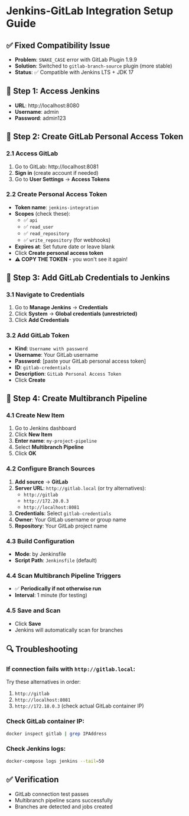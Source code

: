 # Jenkins-GitLab Integration Setup Guide

## ✅ **Fixed Compatibility Issue**
- **Problem**: `SNAKE_CASE` error with GitLab Plugin 1.9.9
- **Solution**: Switched to `gitlab-branch-source` plugin (more stable)
- **Status**: ✅ Compatible with Jenkins LTS + JDK 17

## 🔧 Step 1: Access Jenkins
- **URL**: http://localhost:8080
- **Username**: admin
- **Password**: admin123

## 🔗 Step 2: Create GitLab Personal Access Token

### 2.1 Access GitLab
1. Go to GitLab: http://localhost:8081
2. **Sign in** (create account if needed)
3. Go to **User Settings** → **Access Tokens**

### 2.2 Create Personal Access Token
- **Token name**: `jenkins-integration`
- **Scopes** (check these):
   - ✅ `api`
   - ✅ `read_user` 
   - ✅ `read_repository`
   - ✅ `write_repository` (for webhooks)
- **Expires at**: Set future date or leave blank
- Click **Create personal access token**
- **⚠️ COPY THE TOKEN** - you won't see it again!

## 🔑 Step 3: Add GitLab Credentials to Jenkins

### 3.1 Navigate to Credentials
1. Go to **Manage Jenkins** → **Credentials**
2. Click **System** → **Global credentials (unrestricted)**
3. Click **Add Credentials**

### 3.2 Add GitLab Token
- **Kind**: `Username with password`
- **Username**: Your GitLab username
- **Password**: [paste your GitLab personal access token]
- **ID**: `gitlab-credentials`
- **Description**: `GitLab Personal Access Token`
- Click **Create**

## 🚀 Step 4: Create Multibranch Pipeline

### 4.1 Create New Item
1. Go to Jenkins dashboard
2. Click **New Item**
3. **Enter name**: `my-project-pipeline`
4. Select **Multibranch Pipeline**
5. Click **OK**

### 4.2 Configure Branch Sources
1. **Add source** → **GitLab**
2. **Server URL**: `http://gitlab.local` (or try alternatives):
   - `http://gitlab`
   - `http://172.20.0.3`
   - `http://localhost:8081`
3. **Credentials**: Select `gitlab-credentials`
4. **Owner**: Your GitLab username or group name
5. **Repository**: Your GitLab project name

### 4.3 Build Configuration
- **Mode**: by Jenkinsfile
- **Script Path**: `Jenkinsfile` (default)

### 4.4 Scan Multibranch Pipeline Triggers
- ✅ **Periodically if not otherwise run**
- **Interval**: 1 minute (for testing)

### 4.5 Save and Scan
- Click **Save**
- Jenkins will automatically scan for branches

## 🔍 Troubleshooting

### If connection fails with `http://gitlab.local`:
Try these alternatives in order:
1. `http://gitlab`
2. `http://localhost:8081`
3. `http://172.18.0.3` (check actual GitLab container IP)

### Check GitLab container IP:
```bash
docker inspect gitlab | grep IPAddress
```

### Check Jenkins logs:
```bash
docker-compose logs jenkins --tail=50
```

## ✅ Verification
- GitLab connection test passes
- Multibranch pipeline scans successfully
- Branches are detected and jobs created
